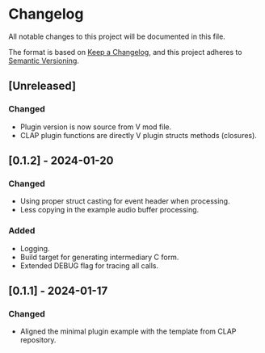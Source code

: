 # Changelog

All notable changes to this project will be documented in this file.

The format is based on [Keep a Changelog](https://keepachangelog.com/en/1.0.0/),
and this project adheres to [Semantic Versioning](https://semver.org/spec/v2.0.0.html).

## [Unreleased]
### Changed
* Plugin version is now source from V mod file.
* CLAP plugin functions are directly V plugin structs methods (closures).

## [0.1.2] - 2024-01-20
### Changed
* Using proper struct casting for event header when processing.
* Less copying in the example audio buffer processing.

### Added
* Logging.
* Build target for generating intermediary C form.
* Extended DEBUG flag for tracing all calls.

## [0.1.1] - 2024-01-17

### Changed
- Aligned the minimal plugin example with the template from CLAP repository.
